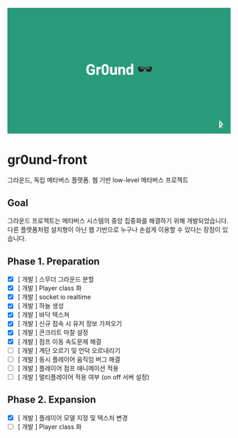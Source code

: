 ![head](./head.jpg)

# gr0und-front
그라운드, 독립 메타버스 플랫폼. 웹 기반 low-level 메타버스 프로젝트

## Goal
그라운드 프로젝트는 메타버스 시스템의 중앙 집중화를 해결하기 위해 개발되었습니다. 다른 플랫폼처럼 설치형이 아닌 웹 기반으로 누구나 손쉽게 이용할 수 있다는 장점이 있습니다.

## Phase 1. Preparation

* [x] [ 개발 ] 스무더 그라운드 분할
* [x] [ 개발 ] Player class 화
* [x] [ 개발 ] socket io realtime
* [x] [ 개발 ] 하늘 생성
* [x] [ 개발 ] 바닥 텍스쳐
* [x] [ 개발 ] 신규 접속 시 유저 정보 가져오기
* [x] [ 개발 ] 콘크리트 마찰 설정
* [x] [ 개발 ] 점프 이동 속도문제 해결
* [ ] [ 개발 ] 계단 오르기 및 언덕 오르내리기
* [ ] [ 개발 ] 동시 플레이어 움직임 버그 해결
* [ ] [ 개발 ] 플레이어 점프 애니메이션 적용
* [ ] [ 개발 ] 멀티플레이어 적용 여부 (on off 서버 설정)

## Phase 2. Expansion

* [x] [ 개발 ] 플레이어 모델 지정 및 텍스처 변경
* [ ] [ 개발 ] Player class 화